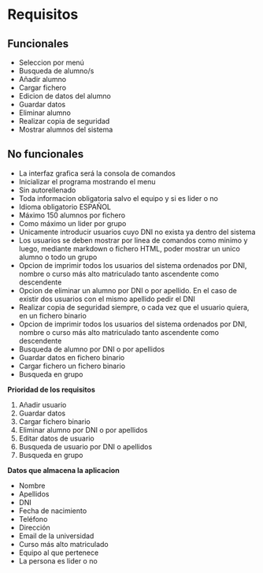# Requisitos  

## Funcionales

* Seleccion por menú
* Busqueda de alumno/s
* Añadir alumno
* Cargar fichero
* Edicion de datos del alumno
* Guardar datos
* Eliminar alumno
* Realizar copia de seguridad
* Mostrar alumnos del sistema

## No funcionales

* La interfaz grafica será la consola de comandos
* Inicializar el programa mostrando el menu
* Sin autorellenado
* Toda informacion obligatoria salvo el equipo y si es lider o no
* Idioma obligatorio ESPAÑOL
* Máximo 150 alumnos por fichero
* Como máximo un lider por grupo
* Unicamente introducir usuarios cuyo DNI no exista ya dentro del sistema
* Los usuarios se deben mostrar por linea de comandos como minimo y luego, mediante markdown o fichero HTML, poder mostrar un unico alumno o todo un grupo
* Opcion de imprimir todos los usuarios del sistema ordenados por DNI, nombre o curso más alto matriculado tanto ascendente como descendente
* Opcion de eliminar un alumno por DNI o por apellido. En el caso de existir dos usuarios con el mismo apellido pedir el DNI
* Realizar copia de seguridad siempre, o cada vez que el usuario quiera, en un fichero binario
* Opcion de imprimir todos los usuarios del sistema ordenados por DNI, nombre o curso más alto matriculado tanto ascendente como descendente
* Busqueda de alumno por DNI o por apellidos
* Guardar datos en fichero binario
* Cargar fichero un fichero binario
* Busqueda en grupo

**Prioridad de los requisitos**

1. Añadir usuario
2. Guardar datos
3. Cargar fichero binario
4. Eliminar alumno por DNI o por apellidos
5. Editar datos de usuario
6. Busqueda de usuario por DNI o apellidos
7. Busqueda en grupo 

**Datos que almacena la aplicacion**  

* Nombre
* Apellidos
* DNI
* Fecha de nacimiento
* Teléfono
* Dirección
* Email de la universidad
* Curso más alto matriculado
* Equipo al que pertenece
* La persona es lider o no
